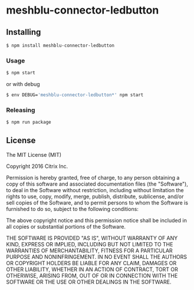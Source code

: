 # meshblu-connector-ledbutton


## Installing

```bash
$ npm install meshblu-connector-ledbutton
```

### Usage

```bash
$ npm start
```

or with debug

```bash
$ env DEBUG='meshblu-connector-ledbutton*' npm start
```

### Releasing

```bash
$ npm run package
```

## License

The MIT License (MIT)

Copyright 2016 Citrix Inc.

Permission is hereby granted, free of charge, to any person obtaining a copy
of this software and associated documentation files (the "Software"), to deal
in the Software without restriction, including without limitation the rights
to use, copy, modify, merge, publish, distribute, sublicense, and/or sell
copies of the Software, and to permit persons to whom the Software is
furnished to do so, subject to the following conditions:

The above copyright notice and this permission notice shall be included in
all copies or substantial portions of the Software.

THE SOFTWARE IS PROVIDED "AS IS", WITHOUT WARRANTY OF ANY KIND, EXPRESS OR
IMPLIED, INCLUDING BUT NOT LIMITED TO THE WARRANTIES OF MERCHANTABILITY,
FITNESS FOR A PARTICULAR PURPOSE AND NONINFRINGEMENT. IN NO EVENT SHALL THE
AUTHORS OR COPYRIGHT HOLDERS BE LIABLE FOR ANY CLAIM, DAMAGES OR OTHER
LIABILITY, WHETHER IN AN ACTION OF CONTRACT, TORT OR OTHERWISE, ARISING FROM,
OUT OF OR IN CONNECTION WITH THE SOFTWARE OR THE USE OR OTHER DEALINGS IN
THE SOFTWARE.
